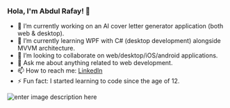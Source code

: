 ### Hola, I'm Abdul Rafay!  👋


- 🔭 I’m currently working on an AI cover letter generator application (both web & desktop).
- 🌱 I’m currently learning WPF with C# (desktop development) alongside MVVM architecture.
- 👯 I’m looking to collaborate on web/desktop/iOS/android applications. 
- 💬 Ask me about anything related to web development.
- 📫 How to reach me: [LinkedIn](https://www.linkedin.com/in/abdulrafayirfan/)
- ⚡ Fun fact: I started learning to code since the age of 12.

![enter image description here](https://github-readme-stats.vercel.app/api?username=abdulrafayirfan&&show_icons=true&title_color=ffffff&icon_color=bb2acf&text_color=daf7dc&bg_color=151515)
